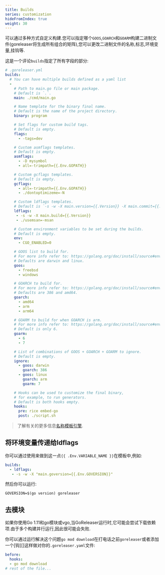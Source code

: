 ```yaml
---
title: Builds
series: customization
hideFromIndex: true
weight: 30
---
```

可以通过多种方式自定义构建.您可以指定哪个`GOOS`,`GOARCH`和`GOARM`构建二进制文件(goreleaser将生成所有组合的矩阵),您可以更改二进制文件的名称,标志,环境变量,挂钩等.

这是一个评论`builds`指定了所有字段的部分:

```yml
# .goreleaser.yml
builds:
  # You can have multiple builds defined as a yaml list
  -
    # Path to main.go file or main package.
    # Default is `.`.
    main: ./cmd/main.go

    # Name template for the binary final name.
    # Default is the name of the project directory.
    binary: program

    # Set flags for custom build tags.
    # Default is empty.
    flags:
      - -tags=dev

    # Custom asmflags templates.
    # Default is empty.
    asmflags:
      - -D mysymbol
      - all=-trimpath={{.Env.GOPATH}}

    # Custom gcflags templates.
    # Default is empty.
    gcflags:
      - all=-trimpath={{.Env.GOPATH}}
      - ./dontoptimizeme=-N

    # Custom ldflags templates.
    # Default is `-s -w -X main.version={{.Version}} -X main.commit={{.Commit}} -X main.date={{.Date}}`.
    ldflags:
     - -s -w -X main.build={{.Version}}
     - ./usemsan=-msan

    # Custom environment variables to be set during the builds.
    # Default is empty.
    env:
      - CGO_ENABLED=0

    # GOOS list to build for.
    # For more info refer to: https://golang.org/doc/install/source#environment
    # Defaults are darwin and linux.
    goos:
      - freebsd
      - windows

    # GOARCH to build for.
    # For more info refer to: https://golang.org/doc/install/source#environment
    # Defaults are 386 and amd64.
    goarch:
      - amd64
      - arm
      - arm64

    # GOARM to build for when GOARCH is arm.
    # For more info refer to: https://golang.org/doc/install/source#environment
    # Default is only 6.
    goarm:
      - 6
      - 7

    # List of combinations of GOOS + GOARCH + GOARM to ignore.
    # Default is empty.
    ignore:
      - goos: darwin
        goarch: 386
      - goos: linux
        goarch: arm
        goarm: 7

    # Hooks can be used to customize the final binary,
    # for example, to run generators.
    # Default is both hooks empty.
    hooks:
      pre: rice embed-go
      post: ./script.sh
```

> 了解有关的更多信息[名称模板引擎](/templates).

## 将环境变量传递给ldflags

你可以通过使用来做到这一点`{{ .Env.VARIABLE_NAME }}`在模板中,例如:

```yaml
builds:
  - ldflags:
   - -s -w -X "main.goversion={{.Env.GOVERSION}}"
```

然后你可以运行:

```console
GOVERSION=$(go version) goreleaser
```

## 去模块

如果你使用Go 1.11和go模块或vgo,当GoReleaser运行时,它可能会尝试下载依赖项.由于多个构建并行运行,因此很可能会失败.

你可以通过运行解决这个问题`go mod download`在打电话之前`goreleaser`或者添加一个[钩][]这样做对你的`.goreleaser.yaml`文件:

```yaml
before:
  hooks:
  - go mod download
# rest of the file...
```

[hook]: /hooks
